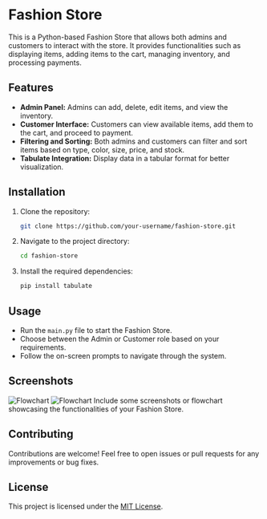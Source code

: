# Fashion Store

This is a Python-based Fashion Store   that allows both admins and customers to interact with the store. It provides functionalities such as displaying items, adding items to the cart, managing inventory, and processing payments.

## Features

- **Admin Panel:** Admins can add, delete, edit items, and view the inventory.
- **Customer Interface:** Customers can view available items, add them to the cart, and proceed to payment.
- **Filtering and Sorting:** Both admins and customers can filter and sort items based on type, color, size, price, and stock.
- **Tabulate Integration:** Display data in a tabular format for better visualization.

## Installation

1. Clone the repository:

    ```bash
    git clone https://github.com/your-username/fashion-store.git
    ```

2. Navigate to the project directory:

    ```bash
    cd fashion-store
    ```

3. Install the required dependencies:

    ```bash
    pip install tabulate
    ```

## Usage

- Run the `main.py` file to start the Fashion Store.
- Choose between the Admin or Customer role based on your requirements.
- Follow the on-screen prompts to navigate through the system.

## Screenshots
![Flowchart](https://github.com/rahasyae/first/blob/main/Global%20Flowchart.jpg)
![Flowchart](https://drive.google.com/file/d/1_UvpFAHnd28_HYBdrJgYHYy5S65p7LA-/view?usp=drive_link)
Include some screenshots or flowchart showcasing the functionalities of your Fashion Store.

## Contributing

Contributions are welcome! Feel free to open issues or pull requests for any improvements or bug fixes.

## License

This project is licensed under the [MIT License](LICENSE).
